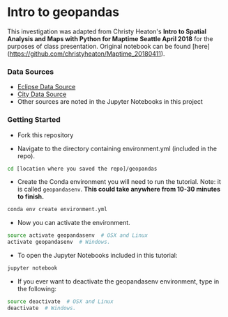 # Intro to geopandas

This investigation was adapted from Christy Heaton's **Intro to Spatial Analysis and Maps with Python for Maptime Seattle April 2018** for the purposes of class presentation. Original notebook can be found [here] (https://github.com/christyheaton/Maptime_20180411).

### Data Sources

* [Eclipse Data Source](http://xjubier.free.fr/en/site_pages/SolarEclipsesGoogleEarth.html)
* [City Data Source](http://www.naturalearthdata.com/downloads/10m-cultural-vectors/10m-populated-places/)
* Other sources are noted in the Jupyter Notebooks in this project

### Getting Started

* Fork this repository

* Navigate to the directory containing environment.yml (included in the repo).

```bash
cd [location where you saved the repo]/geopandas
```

* Create the Conda environment you will need to run the tutorial. Note: it is called `geopandasenv`. **This could take anywhere from 10-30 minutes to finish.**

```bash
conda env create environment.yml
```

* Now you can activate the environment.

```bash
source activate geopandasenv  # OSX and Linux
activate geopandasenv  # Windows.
```

* To open the Jupyter Notebooks included in this tutorial:
 
```bash
jupyter notebook
```

* If you ever want to deactivate the geopandasenv environment, type in the following:

```bash
source deactivate  # OSX and Linux
deactivate  # Windows.
```